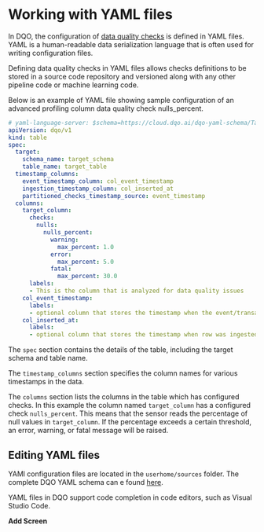# Working with YAML files

In DQO, the configuration of [data quality checks](../checks/index.md) is defined in YAML files. YAML is a human-readable
data serialization language that is often used for writing configuration files. 

Defining data quality checks in YAML files
allows checks definitions to be stored in a source code repository and versioned along with any other pipeline code or 
machine learning code.

Below is an example of YAML file showing sample configuration of an advanced profiling column data quality check nulls_percent.

``` yaml hl_lines="14-22"
# yaml-language-server: $schema=https://cloud.dqo.ai/dqo-yaml-schema/TableYaml-schema.json
apiVersion: dqo/v1
kind: table
spec:
  target:
    schema_name: target_schema
    table_name: target_table
  timestamp_columns:
    event_timestamp_column: col_event_timestamp
    ingestion_timestamp_column: col_inserted_at
    partitioned_checks_timestamp_source: event_timestamp
  columns:
    target_column:
      checks:
        nulls:
          nulls_percent:
            warning:
              max_percent: 1.0
            error:
              max_percent: 5.0
            fatal:
              max_percent: 30.0
      labels:
      - This is the column that is analyzed for data quality issues
    col_event_timestamp:
      labels:
      - optional column that stores the timestamp when the event/transaction happened
    col_inserted_at:
      labels:
      - optional column that stores the timestamp when row was ingested  
```
The `spec` section contains the details of the table, including the target schema and table name.

The `timestamp_columns` section specifies the column names for various timestamps in the data.

The `columns` section lists the columns in the table which has configured checks. In this example the column named
`target_column` has a configured check `nulls_percent`. This means that the sensor reads the percentage of null
values in `target_column`. If the percentage exceeds a certain threshold, an error, warning, or fatal message will
be raised.

## Editing YAML files

YAMl configuration files are located in the `userhome/sources` folder. The complete DQO YAML schema can e found [here](https://cloud.dqo.ai/dqo-yaml-schema/TableYaml-schema.json). 

YAML files in DQO support code completion in code editors, such as Visual Studio Code.

**Add Screen**